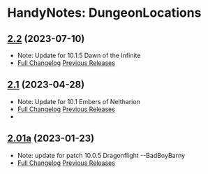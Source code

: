 # HandyNotes: DungeonLocations
## [2.2](https://github.com/Ssesmar/HandyNotes_DungeonLocations) (2023-07-10)
- Note: Update for 10.1.5 Dawn of the Infinite
- [Full Changelog](https://github.com/Ssesmar/HandyNotes_DungeonLocations/compare/2.1...2.2) [Previous Releases](https://github.com/Ssesmar/HandyNotes_DungeonLocations/releases)

## [2.1](https://github.com/Ssesmar/HandyNotes_DungeonLocations) (2023-04-28)
- Note: Update for 10.1 Embers of Neltharion
- [Full Changelog](https://github.com/Ssesmar/HandyNotes_DungeonLocations/compare/2.01a...2.1) [Previous Releases](https://github.com/Ssesmar/HandyNotes_DungeonLocations/releases)
- 
## [2.01a](https://github.com/Ssesmar/HandyNotes_DungeonLocations) (2023-01-23)
- Note: update for patch 10.0.5 Dragonflight --BadBoyBarny
- [Full Changelog](https://github.com/Ssesmar/HandyNotes_DungeonLocations/compare/2.0...2.01a) [Previous Releases](https://github.com/Ssesmar/HandyNotes_DungeonLocations/releases)